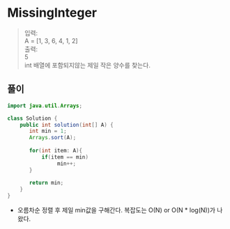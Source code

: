 # MissingInteger
> 입력:    
A = [1, 3, 6, 4, 1, 2]     
출력:      
5      	
int 배열에 포함되지않는 제일 작은 양수를 찾는다.   		
			
			
## 풀이
```java
import java.util.Arrays;

class Solution {
    public int solution(int[] A) {
       int min = 1;
       Arrays.sort(A);
       
       for(int item: A){
           if(item == min)
                min++;
       }
       
       return min;
    }
}
```			
* 오름차순 정렬 후 제일 min값을 구해간다. 복잡도는 O(N) or O(N * log(N))가 나왔다.